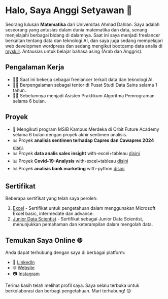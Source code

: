 # Halo, Saya Anggi Setyawan 👋

Seorang lulusan **Matematika** dari Universitas Ahmad Dahlan. Saya adalah seseorang yang antusias dalam dunia matematika dan data, senang menjelajahi berbagai bidang di dalamnya. Saat ini saya menjadi freelancer berkaitan tentang data dan teknologi AI, dan saya juga sedang mempelajari web developmen wordpress dan sedang mengikut bootcamp data analis di [myskill](https://myskill.id/). Antausias untuk belajar bahasa asing (Arab dan Anggris).

## Pengalaman Kerja
- 👨‍🏫 Saat ini bekerja sebagai freelancer terkait data dan teknologi AI.
- 👨‍🏫 Berpengalaman sebagai tentor di Pusat Studi Data Sains selama 1 tahun.
- 👨‍🏫 Sebelumnya menjadi Asisten Praktikum Algoritma Pemrograman selama 6 bulan.

## Proyek
- 🚀 Mengikuti program MSIB Kampus Merdeka di Orbit Future Academy selama 6 bulan dengan proyek akhir sentimen analisis.
- 📊 Proyek **analisis sentimen terhadap Capres dan Cawapres 2024** [disni](https://github.com/anggise2023/sentiment_analysis).
- 📊 Proyek **data analis sales insight** with-excel+tableau [disini](https://github.com/anggise2023/Sales-insight-Data-analysis-Tableau)
- 📊 Proyek **Covid-19-Analysis** with-excel+tableau [disini](https://github.com/anggise2023/Covid-19-Analysis-with-Excel-and-Tablue)
- 📊 Proyek **analisis bank marketing** with-python [disini](https://github.com/anggise2023/bank_martketing)

## Sertifikat
Beberapa sertifikat yang telah saya peroleh:
1. [Excel](https://github.com/anggise2023/anggise2023/tree/main/Sertification/excel) - Sertifikat untuk pengetahuan dalam menggunakan Microsoft Excel basic, intermedate dan advance.
3. [Junior Data Scientist](https://github.com/anggise2023/anggise2023/tree/main/Sertification/JUnior%20Data%20Scientist%20BNSP) - Sertifikat sebagai Junior Data Scientist, menunjukkan pemahaman dan keterampilan dalam mengolah data.

## Temukan Saya Online 🌐
Anda dapat terhubung dengan saya di berbagai platform:
- 💼 [LinkedIn](https://www.linkedin.com/in/anggisetyawan/)
- 🌐 [Website](https://medium.com/@anggisetyawanlearn)
- 📷 [Instagram](https://www.instagram.com/anggiboy._/)

Terima kasih telah melihat profil saya. Saya selalu terbuka untuk berkolaborasi dan berbagi pengetahuan. Mari terhubung! 😊

